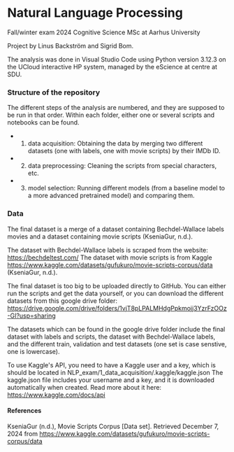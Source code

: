 # Natural Language Processing
Fall/winter exam 2024
Cognitive Science MSc at Aarhus University

Project by Linus Backström and Sigrid Bom. 

The analysis was done in Visual Studio Code using Python version 3.12.3 on the UCloud interactive HP system, managed by the eScience at centre at SDU.

### Structure of the repository
The different steps of the analysis are numbered, and they are supposed to be run in that order. Within each folder, either one or several scripts and notebooks can be found.

- 1) data acquisition: Obtaining the data by merging two different datasets (one with labels, one with movie scripts) by their IMDb ID.
- 2) data preprocessing: Cleaning the scripts from special characters, etc.
- 3) model selection: Running different models (from a baseline model to a more advanced pretrained model) and comparing them. 

### Data
The final dataset is a merge of a dataset containing Bechdel-Wallace labels movies and a dataset containing movie scripts (KseniaGur, n.d.). 

The dataset with Bechdel-Wallace labels is scraped from the website: https://bechdeltest.com/
The dataset with movie scripts is from Kaggle https://www.kaggle.com/datasets/gufukuro/movie-scripts-corpus/data (KseniaGur, n.d.).

The final dataset is too big to be uploaded directly to GitHub. You can either run the scripts and get the data yourself, or you can download the different datasets from this google drive folder: https://drive.google.com/drive/folders/1vjT8pLPALMHdgPpkmojj3YzrFzOOz-GI?usp=sharing

The datasets which can be found in the google drive folder include the final dataset with labels and scripts, the dataset with Bechdel-Wallace labels, and the different train, validation and test datasets (one set is case senstive, one is lowercase).

To use Kaggle's API, you need to have a Kaggle user and a key, which is should be located in NLP_exam/1_data_acquisition/.kaggle/kaggle.json 
The kaggle.json file includes your username and a key, and it is downloaded automatically when created. Read more about it here: https://www.kaggle.com/docs/api 

<!--
### Models
One model can be found in the /output/models/ folder, and others can be found in the linked google drive folder (due to size limits).
- Models on Google drive include: KNN-regression, default random forest regression with all features and with a subset of features (58 predictors).
- Models on GitHub include: the model object after the randomized cross-validation search.
-->

#### References

KseniaGur (n.d.), Movie Scripts Corpus [Data set]. Retrieved December 7, 2024 from https://www.kaggle.com/datasets/gufukuro/movie-scripts-corpus/data 